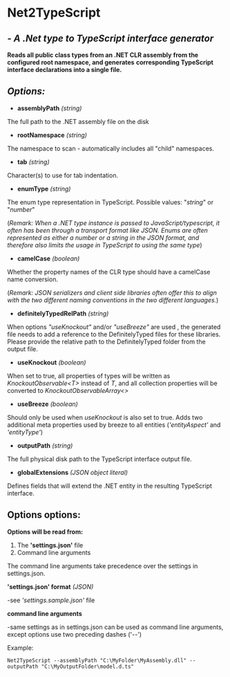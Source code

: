 ﻿Net2TypeScript
==============

*- A .Net type to TypeScript interface generator*
------------------------------------------------

**Reads all public class types from an .NET CLR assembly**
**from the configured root namespace, and generates**
**corresponding TypeScript interface declarations into a single file.**

*Options:*
----------
 * **assemblyPath** *(string)*

The full path to the .NET assembly file on the disk

 * **rootNamespace** *(string)*

The namespace to scan - automatically includes all "child" namespaces.

 * **tab** *(string)*

Character(s) to use for tab indentation.

 * **enumType** *(string)*

The enum type representation in TypeScript.
Possible values: "*string*" or "*number*"

(*Remark: When a .NET type instance is passed to JavaScript/typescript,*
*it often has been through a transport format like JSON. Enums are often represented*
*as either a number or a string in the JSON format, and therefore also limits the usage*
*in TypeScript to using the same type*)

 * **camelCase** *(boolean)*

Whether the property names of the CLR type should have a camelCase name conversion.

(*Remark: JSON serializers and client side libraries often offer this to align with the two*
*different naming conventions in the two different languages.*)

* **definitelyTypedRelPath** *(string)*

When options *"useKnockout"* and/or *"useBreeze"* are used , the generated file needs to add
a reference to the DefinitelyTyped files for these libraries. Please provide the relative path
to the DefinitelyTyped folder from the output file.

* **useKnockout** *(boolean)*

When set to true, all properties of types will be written as *KnockoutObservable&lt;T&gt;* instead of *T*,
and all collection properties will be converted to *KnockoutObservableArray&lt;&gt;*

* **useBreeze** *(boolean)*

Should only be used when *useKnockout* is also set to true.
Adds two additional meta properties used by breeze to all entities (*'entityAspect'* and *'entityType'*) 

* **outputPath** *(string)*

The full physical disk path to the TypeScript interface output file.

* **globalExtensions** *(JSON object literal)*

Defines fields that will extend the .NET entity in the resulting TypeScript interface.


Options options:
----------------

**Options will be read from:**

1. The **'settings.json'** file
2. Command line arguments

The command line arguments take precedence over the settings in settings.json.

**'settings.json' format** *(JSON)*

-see *'settings.sample.json'* file

**command line arguments**

-same settings as in settings.json can be used as command line arguments, except options use two preceding dashes ('--')

Example: 
		
	Net2TypeScript --assemblyPath "C:\MyFolder\MyAssembly.dll" --outputPath "C:\MyOutputFolder\model.d.ts"